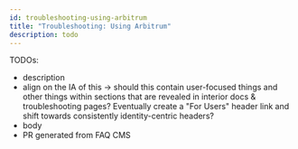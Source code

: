 ```yaml
---
id: troubleshooting-using-arbitrum
title: "Troubleshooting: Using Arbitrum"
description: todo
---
```


TODOs:
 - description
 - align on the IA of this -> should this contain user-focused things and other things within sections that are revealed in interior docs & troubleshooting pages? Eventually create a "For Users" header link and shift towards consistently identity-centric headers?
 - body
 - PR generated from FAQ CMS